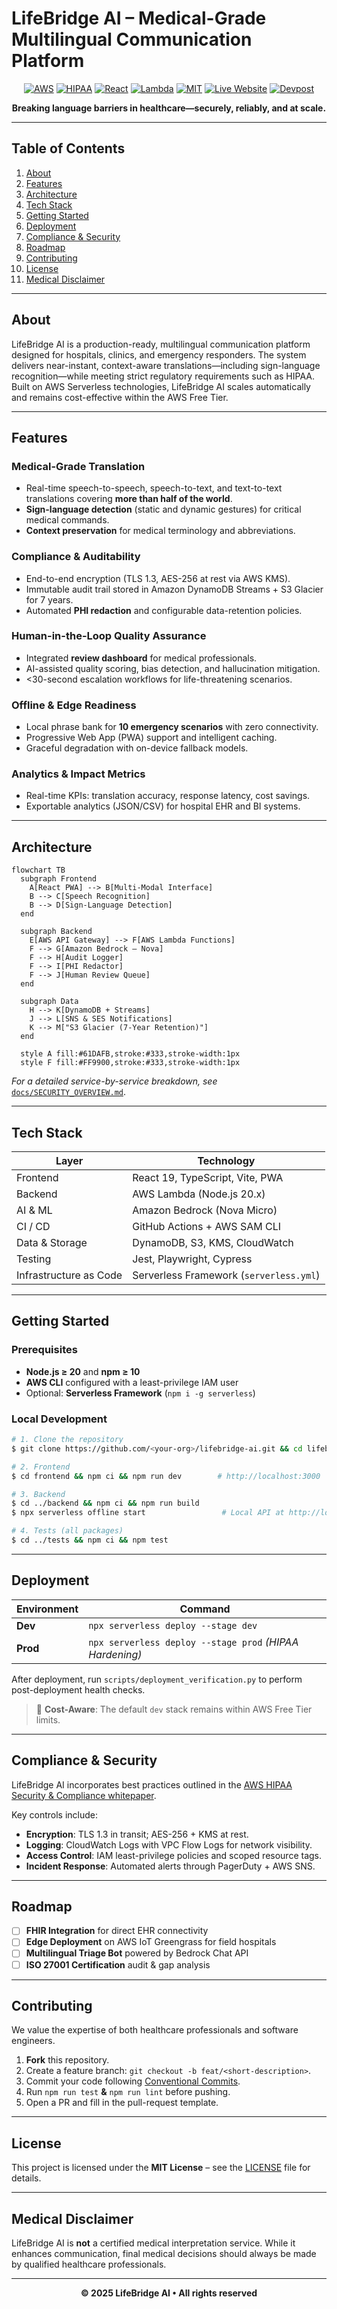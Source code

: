 # LifeBridge AI – Medical-Grade Multilingual Communication Platform

<div align="center">
  
  <!-- Badges -->
  <a href="https://aws.amazon.com/"><img src="https://img.shields.io/badge/Powered%20By-AWS%20Cloud-FF9900?style=for-the-badge&logo=amazonaws&logoColor=white" alt="AWS" /></a>
  <a href="docs/COMPLIANCE.md"><img src="https://img.shields.io/badge/HIPAA-Compliant-red?style=for-the-badge&logo=healthgraph" alt="HIPAA" /></a>
  <a href="https://react.dev"><img src="https://img.shields.io/badge/Frontend-React_&_TypeScript-61DAFB?style=for-the-badge&logo=react" alt="React" /></a>
  <a href="backend/serverless.yml"><img src="https://img.shields.io/badge/Backend-AWS_Lambda-FF9900?style=for-the-badge&logo=awslambda" alt="Lambda" /></a>  <a href="LICENSE"><img src="https://img.shields.io/badge/License-MIT-green?style=for-the-badge" alt="MIT" /></a>
<a href="https://main.d3q4a2yer0r4c5.amplifyapp.com"><img src="https://img.shields.io/badge/Live-Website-blue?style=for-the-badge" alt="Live Website" /></a>
<a href="https://devpost.com/software/lifebridge-ai"><img src="https://img.shields.io/badge/Devpost-Submission-003e54?style=for-the-badge&logo=devpost&logoColor=white" alt="Devpost" /></a>

  <p><strong>Breaking language barriers in healthcare—securely, reliably, and at scale.</strong></p>
</div>

---

## Table of Contents
1. [About](#about)
2. [Features](#features)
3. [Architecture](#architecture)
4. [Tech Stack](#tech-stack)
5. [Getting Started](#getting-started)
6. [Deployment](#deployment)
7. [Compliance & Security](#compliance--security)
8. [Roadmap](#roadmap)
9. [Contributing](#contributing)
10. [License](#license)
11. [Medical Disclaimer](#medical-disclaimer)

---

## About
LifeBridge AI is a production-ready, multilingual communication platform designed for hospitals, clinics, and emergency responders. The system delivers near-instant, context-aware translations—including sign-language recognition—while meeting strict regulatory requirements such as HIPAA. Built on AWS Serverless technologies, LifeBridge AI scales automatically and remains cost-effective within the AWS Free Tier.

---

## Features
### Medical-Grade Translation
* Real-time speech-to-speech, speech-to-text, and text-to-text translations covering **more than half of the world**.
* **Sign-language detection** (static and dynamic gestures) for critical medical commands.
* **Context preservation** for medical terminology and abbreviations.

### Compliance & Auditability
* End-to-end encryption (TLS 1.3, AES-256 at rest via AWS KMS).
* Immutable audit trail stored in Amazon DynamoDB Streams + S3 Glacier for 7 years.
* Automated **PHI redaction** and configurable data-retention policies.

### Human-in-the-Loop Quality Assurance
* Integrated **review dashboard** for medical professionals.
* AI-assisted quality scoring, bias detection, and hallucination mitigation.
* <30-second escalation workflows for life-threatening scenarios.

### Offline & Edge Readiness
* Local phrase bank for **10 emergency scenarios** with zero connectivity.
* Progressive Web App (PWA) support and intelligent caching.
* Graceful degradation with on-device fallback models.

### Analytics & Impact Metrics
* Real-time KPIs: translation accuracy, response latency, cost savings.
* Exportable analytics (JSON/CSV) for hospital EHR and BI systems.

---

## Architecture
```mermaid
flowchart TB
  subgraph Frontend
    A[React PWA] --> B[Multi-Modal Interface]
    B --> C[Speech Recognition]
    B --> D[Sign-Language Detection]
  end

  subgraph Backend
    E[AWS API Gateway] --> F[AWS Lambda Functions]
    F --> G[Amazon Bedrock – Nova]
    F --> H[Audit Logger]
    F --> I[PHI Redactor]
    F --> J[Human Review Queue]
  end

  subgraph Data
    H --> K[DynamoDB + Streams]
    J --> L[SNS & SES Notifications]
    K --> M["S3 Glacier (7-Year Retention)"]
  end

  style A fill:#61DAFB,stroke:#333,stroke-width:1px
  style F fill:#FF9900,stroke:#333,stroke-width:1px
```
*For a detailed service-by-service breakdown, see* [`docs/SECURITY_OVERVIEW.md`](docs/SECURITY_OVERVIEW.md).

---

## Tech Stack
| Layer                | Technology                          |
|----------------------|--------------------------------------|
| Frontend             | React 19, TypeScript, Vite, PWA      |
| Backend              | AWS Lambda (Node.js 20.x)            |
| AI & ML              | Amazon Bedrock (Nova Micro)          |
| CI / CD              | GitHub Actions + AWS SAM CLI          |
| Data & Storage       | DynamoDB, S3, KMS, CloudWatch        |
| Testing              | Jest, Playwright, Cypress            |
| Infrastructure as Code | Serverless Framework (`serverless.yml`) |

---

## Getting Started
### Prerequisites
* **Node.js ≥ 20** and **npm ≥ 10**
* **AWS CLI** configured with a least-privilege IAM user
* Optional: **Serverless Framework** (`npm i -g serverless`)

### Local Development
```bash
# 1. Clone the repository
$ git clone https://github.com/<your-org>/lifebridge-ai.git && cd lifebridge-ai

# 2. Frontend
$ cd frontend && npm ci && npm run dev        # http://localhost:3000

# 3. Backend
$ cd ../backend && npm ci && npm run build
$ npx serverless offline start                 # Local API at http://localhost:4000

# 4. Tests (all packages)
$ cd ../tests && npm ci && npm test
```

---

## Deployment
| Environment | Command                                                   |
|-------------|-----------------------------------------------------------|
| **Dev**     | `npx serverless deploy --stage dev`                       |
| **Prod**    | `npx serverless deploy --stage prod` *(HIPAA Hardening)*  |

After deployment, run `scripts/deployment_verification.py` to perform post-deployment health checks.

> 💸 **Cost-Aware**: The default `dev` stack remains within AWS Free Tier limits.

---

## Compliance & Security
LifeBridge AI incorporates best practices outlined in the [AWS HIPAA Security & Compliance whitepaper](https://d1.awsstatic.com/whitepapers/compliance/AWS_HIPAA_Compliance_Whitepaper.pdf).

Key controls include:
* **Encryption**: TLS 1.3 in transit; AES-256 + KMS at rest.
* **Logging**: CloudWatch Logs with VPC Flow Logs for network visibility.
* **Access Control**: IAM least-privilege policies and scoped resource tags.
* **Incident Response**: Automated alerts through PagerDuty + AWS SNS.

---

## Roadmap
- [ ] **FHIR Integration** for direct EHR connectivity
- [ ] **Edge Deployment** on AWS IoT Greengrass for field hospitals
- [ ] **Multilingual Triage Bot** powered by Bedrock Chat API
- [ ] **ISO 27001 Certification** audit & gap analysis

---

## Contributing
We value the expertise of both healthcare professionals and software engineers.

1. **Fork** this repository.
2. Create a feature branch: `git checkout -b feat/<short-description>`.
3. Commit your code following [Conventional Commits](https://www.conventionalcommits.org/).
4. Run `npm run test` **&** `npm run lint` before pushing.
5. Open a PR and fill in the pull-request template.

---

## License
This project is licensed under the **MIT License** – see the [LICENSE](LICENSE) file for details.

---

## Medical Disclaimer
LifeBridge AI is **not** a certified medical interpretation service. While it enhances communication, final medical decisions should always be made by qualified healthcare professionals.

---

<div align="center">
  <strong>© 2025 LifeBridge AI • All rights reserved</strong>
</div> 